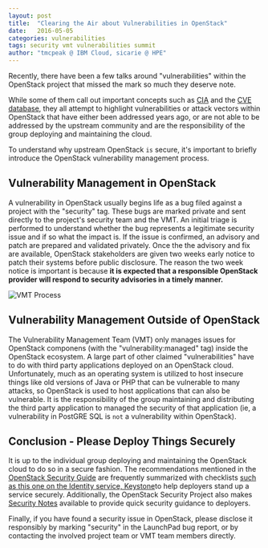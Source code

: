 ```yaml
---
layout: post
title:  "Clearing the Air about Vulnerabilities in OpenStack"
date:   2016-05-05
categories: vulnerabilities
tags: security vmt vulnerabilities summit
author: "tmcpeak @ IBM Cloud, sicarie @ HPE"
---
```


Recently, there have been a few talks around "vulnerabilities" within
the OpenStack project that missed the mark so much they deserve note.

While some of them call out important concepts such as
[CIA](https://en.wikipedia.org/wiki/Information_security#Key_concepts)
and the [CVE database](https://cve.mitre.org/), they all attempt to
highlight vulnerabilities or attack vectors within OpenStack that
have either been addressed years ago, or are not able to be addressed
by the upstream community and are the responsibility of the group
deploying and maintaining the cloud.

To understand why upstream OpenStack `is` secure, it's important to
briefly introduce the OpenStack vulnerability management process.

## Vulnerability Management in OpenStack
A vulnerability in OpenStack usually begins life as a bug filed against
a project with the "security" tag.  These bugs are marked private and sent
directly to the project's security team and the VMT.  An initial triage is
performed to understand whether the bug represents a legitimate security issue
and if so what the impact is.  If the issue is confirmed, an advisory and patch
are prepared and validated privately.  Once the the advisory and fix are
available, OpenStack stakeholders are given two weeks early notice to patch
their systems before public disclosure.  The reason the two week notice is
important is because **it is expected that a responsible OpenStack provider
will respond to security advisories in a timely manner.**

![VMT Process](https://security.openstack.org/_images/vmt-process.png)


## Vulnerability Management Outside of OpenStack
The Vulnerability Management Team (VMT) only manages issues for OpenStack
componens (with the "vulnerability:managed" tag) inside the OpenStack ecosystem.
A large part of other claimed "vulnerabilities" have to do with third party
applications deployed on an OpenStack cloud. Unfortunately, much as an
operating system is utilized to host insecure things like old versions of
Java or PHP that can be vulnerable to many attacks, so OpenStack is used to
host applications that can also be vulnerable. It is the responsibility of
the group maintaining and distributing the third party application to managed
the security of that application (ie, a vulnerability in PostGRE SQL is `not`
a vulnerability within OpenStack).


## Conclusion - Please Deploy Things Securely
It is up to the individual group deploying and maintaining the OpenStack cloud
to do so in a secure fashion. The recommendations mentioned in the
[OpenStack Security Guide](http://docs.openstack.org/security-guide/) are
frequently summarized with checklists [such as this one on the Identity service,
Keystone](http://docs.openstack.org/security-guide/identity/checklist.html)to
help deployers stand up a service securely.  Additionally, the OpenStack Security
Project also makes [Security Notes](https://wiki.openstack.org/wiki/Security_Notes)
available to provide quick security guidance to deployers.

Finally, if you have found a security issue in OpenStack, please disclose it
responsibly by marking "security" in the LaunchPad bug report, or by contacting
the involved project team or VMT team members directly.

